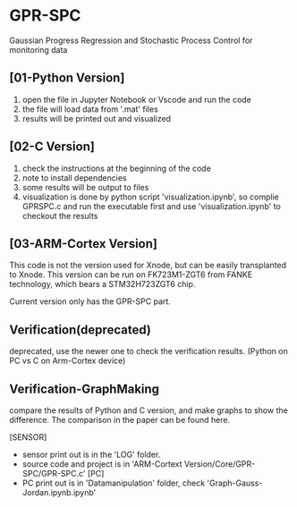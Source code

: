 # GPR-SPC
Gaussian Progress Regression and Stochastic Process Control for monitoring data 

## [01-Python Version]

1. open the file in Jupyter Notebook or Vscode and run the code
2. the file will load data from '.mat' files
3. results will be printed out and visualized

## [02-C Version]

1. check the instructions at the beginning of the code
2. note to install dependencies
3. some results will be output to files
4. visualization is done by python script 'visualization.ipynb', so complie GPRSPC.c and run the executable first and use 'visualization.ipynb' to checkout the results

## [03-ARM-Cortex Version]

This code is not the version used for Xnode, but can be easily transplanted to Xnode. This version can be run on FK723M1-ZGT6 from FANKE technology, which bears a STM32H723ZGT6 chip.

Current version only has the GPR-SPC part.

## Verification(deprecated)

deprecated, use the newer one to check the verification results. (Python on PC vs C on Arm-Cortex device)

## Verification-GraphMaking

compare the results of Python and C version, and make graphs to show the difference. The comparison in the paper can be found here.

[SENSOR]
- sensor print out is in the 'LOG' folder.
- source code and project is in 'ARM-Cortext Version/Core/GPR-SPC/GPR-SPC.c'
[PC]
- PC print out is in 'Datamanipulation' folder, check 'Graph-Gauss-Jordan.ipynb.ipynb'
